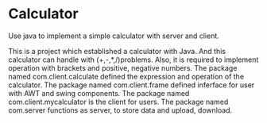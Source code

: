 # Calculator
Use java to implement a simple calculator with server and client.

This is a project which established a calculator with Java. 
And this calculator can handle with (+,-,*,/)problems. Also, it is required to implement operation with brackets and positive, negative numbers.
The package named com.client.calculate defined the expression and operation of the calculator.
The package named com.client.frame defined inferface for user with AWT and swing components.
The package named com.client.mycalculator is the client for users.
The package named com.server functions as server, to store data and upload, download.
